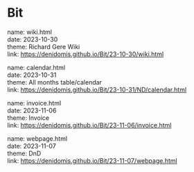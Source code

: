 # Bit

name: wiki.html<br />
date: 2023-10-30<br />
theme: Richard Gere Wiki<br />
link: https://denidomis.github.io/Bit/23-10-30/wiki.html<br />

name: calendar.html<br />
date: 2023-10-31<br />
theme: All months table/calendar<br />
link: https://denidomis.github.io/Bit/23-10-31/ND/calendar.html<br />

name: invoice.html<br />
date: 2023-11-06<br />
theme: Invoice<br />
link: https://denidomis.github.io/Bit/23-11-06/invoice.html<br />

name: webpage.html<br />
date: 2023-11-07<br />
theme: DnD<br />
link: https://denidomis.github.io/Bit/23-11-07/webpage.html<br />
